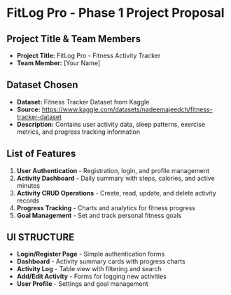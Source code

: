 # FitLog Pro - Phase 1 Project Proposal

## Project Title & Team Members
- **Project Title:** FitLog Pro - Fitness Activity Tracker
- **Team Member:** [Your Name]

## Dataset Chosen
- **Dataset:** Fitness Tracker Dataset from Kaggle
- **Source:** https://www.kaggle.com/datasets/nadeemajeedch/fitness-tracker-dataset
- **Description:** Contains user activity data, sleep patterns, exercise metrics, and progress tracking information

## List of Features
1. **User Authentication** - Registration, login, and profile management
2. **Activity Dashboard** - Daily summary with steps, calories, and active minutes
3. **Activity CRUD Operations** - Create, read, update, and delete activity records
4. **Progress Tracking** - Charts and analytics for fitness progress
5. **Goal Management** - Set and track personal fitness goals

## UI STRUCTURE
- **Login/Register Page** - Simple authentication forms
- **Dashboard** - Activity summary cards with progress charts
- **Activity Log** - Table view with filtering and search
- **Add/Edit Activity** - Forms for logging new activities
- **User Profile** - Settings and goal management

